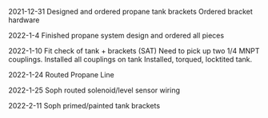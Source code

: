 2021-12-31
Designed and ordered propane tank brackets
Ordered bracket hardware

2022-1-4
Finished propane system design and ordered all pieces

2022-1-10
Fit check of tank + brackets (SAT)
Need to pick up two 1/4 MNPT couplings.
Installed all couplings on tank
Installed, torqued, locktited tank.

2022-1-24
Routed Propane Line

2022-1-25
Soph routed solenoid/level sensor wiring

2022-2-11
Soph primed/painted tank brackets